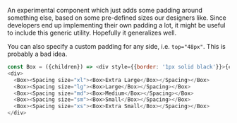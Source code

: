 An experimental component which just adds some padding around something else, based on some pre-defined sizes our designers like. Since developers end up implementing their own padding a lot, it might be useful to include this generic utility. Hopefully it generalizes well.

You can also specify a custom padding for any side, i.e. `top="48px"`. This is probably a bad idea.

```javascript
const Box = ({children}) => <div style={{border: '1px solid black'}}>{children}</div>;
<div>
  <Box><Spacing size="xl"><Box>Extra Large</Box></Spacing></Box>
  <Box><Spacing size="lg"><Box>Large</Box></Spacing></Box>
  <Box><Spacing size="md"><Box>Medium</Box></Spacing></Box>
  <Box><Spacing size="sm"><Box>Small</Box></Spacing></Box>
  <Box><Spacing size="xs"><Box>Extra Small</Box></Spacing></Box>
</div>
```
